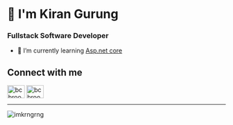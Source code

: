 # 👋 I'm Kiran Gurung
### Fullstack Software Developer

- 🌱 I’m currently learning [Asp.net core](https://learn.microsoft.com/en-us/aspnet/core)

## Connect with me
<p align="left">
<a href="https://twitter.com/kirangu49065071" target="blank"><img align="center" src="https://raw.githubusercontent.com/rahuldkjain/github-profile-readme-generator/master/src/images/icons/Social/twitter.svg" alt="bcbrookman" height="30" width="40" /></a>
<a href="https://www.linkedin.com/in/kiran-gurung-aba4b4145" target="blank"><img align="center" src="https://raw.githubusercontent.com/rahuldkjain/github-profile-readme-generator/master/src/images/icons/Social/linked-in-alt.svg" alt="bcbrookman" height="30" width="40" /></a>
</p>


---
<p align="left"> <img src="https://komarev.com/ghpvc/?username=imkrngrng&label=Profile%20views&color=0e75b6&style=flat" alt="imkrngrng" /> </p>
